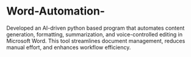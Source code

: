 # Word-Automation-
Developed an AI-driven python based program that automates content generation, formatting, summarization, and voice-controlled editing in Microsoft Word. This tool streamlines document management, reduces manual effort, and enhances workflow efficiency.
